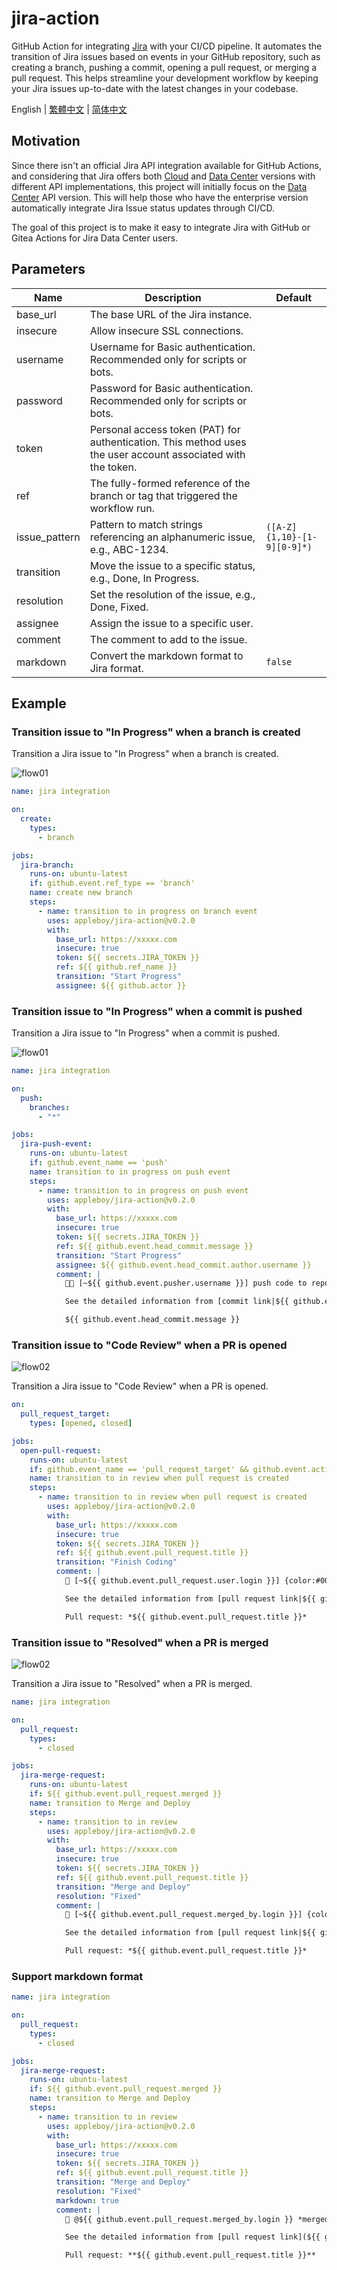 # jira-action

GitHub Action for integrating [Jira][1] with your CI/CD pipeline. It automates the transition of Jira issues based on events in your GitHub repository, such as creating a branch, pushing a commit, opening a pull request, or merging a pull request. This helps streamline your development workflow by keeping your Jira issues up-to-date with the latest changes in your codebase.

[1]: https://www.atlassian.com/software/jira/data-center

English | [繁體中文](./README.zh-tw.md) | [简体中文](./README.zh-cn.md)

## Motivation

Since there isn't an official Jira API integration available for GitHub Actions, and considering that Jira offers both [Cloud][5] and [Data Center][6] versions with different API implementations, this project will initially focus on the [Data Center][6] API version. This will help those who have the enterprise version automatically integrate Jira Issue status updates through CI/CD.

The goal of this project is to make it easy to integrate Jira with GitHub or Gitea Actions for Jira Data Center users.

[5]: https://developer.atlassian.com/cloud/jira/platform/
[6]: https://developer.atlassian.com/server/jira/platform/

## Parameters

| Name          | Description                                                                                                  | Default                     |
| ------------- | ------------------------------------------------------------------------------------------------------------ | --------------------------- |
| base_url      | The base URL of the Jira instance.                                                                           |                             |
| insecure      | Allow insecure SSL connections.                                                                              |                             |
| username      | Username for Basic authentication. Recommended only for scripts or bots.                                     |                             |
| password      | Password for Basic authentication. Recommended only for scripts or bots.                                     |                             |
| token         | Personal access token (PAT) for authentication. This method uses the user account associated with the token. |                             |
| ref           | The fully-formed reference of the branch or tag that triggered the workflow run.                             |                             |
| issue_pattern | Pattern to match strings referencing an alphanumeric issue, e.g., ABC-1234.                                  | `([A-Z]{1,10}-[1-9][0-9]*)` |
| transition    | Move the issue to a specific status, e.g., Done, In Progress.                                                |                             |
| resolution    | Set the resolution of the issue, e.g., Done, Fixed.                                                          |                             |
| assignee      | Assign the issue to a specific user.                                                                         |                             |
| comment       | The comment to add to the issue.                                                                             |                             |
| markdown      | Convert the markdown format to Jira format.                                                                  | `false`                     |

## Example

### Transition issue to "In Progress" when a branch is created

Transition a Jira issue to "In Progress" when a branch is created.

![flow01](./images/flow01.png)

```yaml
name: jira integration

on:
  create:
    types:
      - branch

jobs:
  jira-branch:
    runs-on: ubuntu-latest
    if: github.event.ref_type == 'branch'
    name: create new branch
    steps:
      - name: transition to in progress on branch event
        uses: appleboy/jira-action@v0.2.0
        with:
          base_url: https://xxxxx.com
          insecure: true
          token: ${{ secrets.JIRA_TOKEN }}
          ref: ${{ github.ref_name }}
          transition: "Start Progress"
          assignee: ${{ github.actor }}
```

### Transition issue to "In Progress" when a commit is pushed

Transition a Jira issue to "In Progress" when a commit is pushed.

![flow01](./images/flow01.png)

```yaml
name: jira integration

on:
  push:
    branches:
      - "*"

jobs:
  jira-push-event:
    runs-on: ubuntu-latest
    if: github.event_name == 'push'
    name: transition to in progress on push event
    steps:
      - name: transition to in progress on push event
        uses: appleboy/jira-action@v0.2.0
        with:
          base_url: https://xxxxx.com
          insecure: true
          token: ${{ secrets.JIRA_TOKEN }}
          ref: ${{ github.event.head_commit.message }}
          transition: "Start Progress"
          assignee: ${{ github.event.head_commit.author.username }}
          comment: |
            🧑‍💻 [~${{ github.event.pusher.username }}] push code to repository {color:#ff8b00}*${{ github.repository }}*{color} {color:#00875A}*${{ github.ref }}*{color} branch.

            See the detailed information from [commit link|${{ github.event.head_commit.url }}].

            ${{ github.event.head_commit.message }}
```

### Transition issue to "Code Review" when a PR is opened

![flow02](./images/flow02.png)

Transition a Jira issue to "Code Review" when a PR is opened.

```yaml
on:
  pull_request_target:
    types: [opened, closed]

jobs:
  open-pull-request:
    runs-on: ubuntu-latest
    if: github.event_name == 'pull_request_target' && github.event.action == 'opened'
    name: transition to in review when pull request is created
    steps:
      - name: transition to in review when pull request is created
        uses: appleboy/jira-action@v0.2.0
        with:
          base_url: https://xxxxx.com
          insecure: true
          token: ${{ secrets.JIRA_TOKEN }}
          ref: ${{ github.event.pull_request.title }}
          transition: "Finish Coding"
          comment: |
            🔧 [~${{ github.event.pull_request.user.login }}] {color:#00875A}*${{ github.event.pull_request.state }}*{color} pull request from repository {color:#ff8b00}*${{ github.repository }}*{color} {color:#00875A}*${{ github.event.pull_request.head.ref }}*{color} to {color:#00875A}*${{ github.event.pull_request.base.ref }}*{color}.

            See the detailed information from [pull request link|${{ github.event.pull_request.html_url }}].

            Pull request: *${{ github.event.pull_request.title }}*
```

### Transition issue to "Resolved" when a PR is merged

![flow02](./images/flow02.png)

Transition a Jira issue to "Resolved" when a PR is merged.

```yaml
name: jira integration

on:
  pull_request:
    types:
      - closed

jobs:
  jira-merge-request:
    runs-on: ubuntu-latest
    if: ${{ github.event.pull_request.merged }}
    name: transition to Merge and Deploy
    steps:
      - name: transition to in review
        uses: appleboy/jira-action@v0.2.0
        with:
          base_url: https://xxxxx.com
          insecure: true
          token: ${{ secrets.JIRA_TOKEN }}
          ref: ${{ github.event.pull_request.title }}
          transition: "Merge and Deploy"
          resolution: "Fixed"
          comment: |
            🔀 [~${{ github.event.pull_request.merged_by.login }}] {color:#00875A}*merged*{color} pull request from repository {color:#ff8b00}*${{ github.repository }}*{color} {color:#00875A}*${{ github.event.pull_request.head.ref }}*{color} branch to {color:#00875A}*${{ github.event.pull_request.base.ref }}*{color} branch.

            See the detailed information from [pull request link|${{ github.event.pull_request.html_url }}].

            Pull request: *${{ github.event.pull_request.title }}*
```

### Support markdown format

```yaml
name: jira integration

on:
  pull_request:
    types:
      - closed

jobs:
  jira-merge-request:
    runs-on: ubuntu-latest
    if: ${{ github.event.pull_request.merged }}
    name: transition to Merge and Deploy
    steps:
      - name: transition to in review
        uses: appleboy/jira-action@v0.2.0
        with:
          base_url: https://xxxxx.com
          insecure: true
          token: ${{ secrets.JIRA_TOKEN }}
          ref: ${{ github.event.pull_request.title }}
          transition: "Merge and Deploy"
          resolution: "Fixed"
          markdown: true
          comment: |
            🔀 @${{ github.event.pull_request.merged_by.login }} *merged* pull request from repository **${{ github.repository }}** **${{ github.event.pull_request.head.ref }}** branch to **${{ github.event.pull_request.base.ref }}** branch.

            See the detailed information from [pull request link](${{ github.event.pull_request.html_url }}).

            Pull request: **${{ github.event.pull_request.title }}**
```
